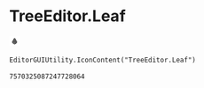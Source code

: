 # TreeEditor.Leaf
![](/img/TreeEditor.Leaf.png)

``` CSharp
EditorGUIUtility.IconContent("TreeEditor.Leaf")
```
```
7570325087247728064
```
